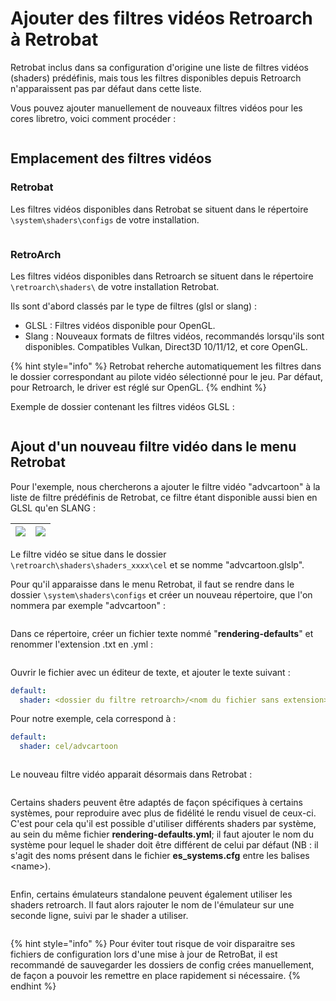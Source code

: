 # Ajouter des filtres vidéos Retroarch à Retrobat

Retrobat inclus dans sa configuration d'origine une liste de filtres vidéos (shaders) prédéfinis, mais tous les filtres disponibles depuis Retroarch n'apparaissent pas par défaut dans cette liste.

Vous pouvez ajouter manuellement de nouveaux filtres vidéos pour les cores libretro, voici comment procéder :

<div align="left">

<figure><img src="https://i.imgur.com/ZQ8UAUt.png" alt=""><figcaption></figcaption></figure>

</div>

## Emplacement des filtres vidéos

### Retrobat

Les filtres vidéos disponibles dans Retrobat se situent dans le répertoire  `\system\shaders\configs` de votre installation.

<div align="left">

<figure><img src="https://i.imgur.com/ChxJMdd.png" alt=""><figcaption></figcaption></figure>

</div>

### RetroArch

Les filtres vidéos disponibles dans Retroarch se situent dans le répertoire `\retroarch\shaders\` de votre installation Retrobat.

Ils sont d'abord classés par le type de filtres (glsl or slang) :

* GLSL : Filtres vidéos disponible pour OpenGL.
* Slang : Nouveaux formats de filtres vidéos, recommandés lorsqu'ils sont disponibles. Compatibles Vulkan, Direct3D 10/11/12, et core OpenGL.

{% hint style="info" %}
Retrobat reherche automatiquement les filtres dans le dossier correspondant au pilote vidéo sélectionné pour le jeu. Par défaut, pour Retroarch, le driver est réglé sur OpenGL.
{% endhint %}

Exemple de dossier contenant les filtres vidéos GLSL :

<div align="left">

<figure><img src="https://i.imgur.com/ijn2wYK.png" alt=""><figcaption></figcaption></figure>

</div>



## Ajout d'un nouveau filtre vidéo dans le menu Retrobat

Pour l'exemple, nous chercherons a ajouter le filtre vidéo "advcartoon" à la liste de filtre prédéfinis de Retrobat, ce filtre étant disponible aussi bien en GLSL qu'en SLANG :

| ![](https://2703045246-files.gitbook.io/\~/files/v0/b/gitbook-x-prod.appspot.com/o/spaces%2FexdzL60ZuqPLldz2AYta%2Fuploads%2F34bRH58z1B2IkcYR7i1P%2Fimage.png?alt=media\&token=f843ec53-0d7b-46a1-884f-7a9f568572f7) | ![](https://2703045246-files.gitbook.io/\~/files/v0/b/gitbook-x-prod.appspot.com/o/spaces%2FexdzL60ZuqPLldz2AYta%2Fuploads%2FKfi7h9NrJo7HCm7juqjn%2Fimage.png?alt=media\&token=6cdef858-a02f-46e5-9e2b-85e542eda744) |
| -------------------------------------------------------------------------------------------------------------------------------------------------------------------------------------------------------------------- | -------------------------------------------------------------------------------------------------------------------------------------------------------------------------------------------------------------------- |

Le filtre vidéo se situe dans le dossier `\retroarch\shaders\shaders_xxxx\cel` et se nomme "advcartoon.glslp".

Pour qu'il apparaisse dans le menu Retrobat, il faut se rendre dans le dossier `\system\shaders\configs` et créer un nouveau répertoire, que l'on nommera par exemple  "advcartoon" :

<div align="left">

<figure><img src="https://i.imgur.com/xkrY1en.png" alt=""><figcaption></figcaption></figure>

</div>

Dans ce répertoire, créer un fichier texte nommé "**rendering-defaults**" et renommer l'extension .txt en .yml :

<div align="left">

<figure><img src="https://i.imgur.com/oNGcd2L.png" alt=""><figcaption></figcaption></figure>

</div>

Ouvrir le fichier avec un éditeur de texte, et ajouter le texte suivant :&#x20;

```yaml
default:
  shader: <dossier du filtre retroarch>/<nom du fichier sans extension>
```

Pour notre exemple, cela correspond à :

```yaml
default:
  shader: cel/advcartoon
```

<div align="left">

<figure><img src="https://i.imgur.com/uKOVcK3.png" alt=""><figcaption></figcaption></figure>

</div>

Le nouveau filtre vidéo apparait désormais dans Retrobat :

<div align="left">

<figure><img src="https://i.imgur.com/2ZKdvDC.png" alt=""><figcaption></figcaption></figure>

</div>

Certains shaders peuvent être adaptés de façon spécifiques à certains systèmes, pour reproduire avec plus de fidélité le rendu visuel de ceux-ci. C'est pour cela qu'il est possible d'utiliser différents shaders par système, au sein du même fichier **rendering-defaults.yml**; il faut ajouter le nom du système pour lequel le shader doit être différent de celui par défaut (NB : il s'agit des noms présent dans le fichier **es\_systems.cfg** entre les balises \<name>).

<figure><img src="https://wiki.retrobat.org/~gitbook/image?url=https%3A%2F%2Fi.imgur.com%2Fknv5MPm.png&#x26;width=768&#x26;dpr=4&#x26;quality=100&#x26;sign=5f17ffec1819c7a71815ffdb0284bb3a95fbf3a948337f7919faba860567b7b9" alt=""><figcaption></figcaption></figure>

Enfin, certains émulateurs standalone peuvent également utiliser les shaders retroarch. Il faut alors rajouter le nom de l'émulateur sur une seconde ligne, suivi par le shader a utiliser.

<figure><img src="https://wiki.retrobat.org/~gitbook/image?url=https%3A%2F%2Fi.imgur.com%2FAC6PXNK.png&#x26;width=768&#x26;dpr=4&#x26;quality=100&#x26;sign=03948f3d221a0e075ba53bda6267f34f1c22158f4341db3aa1b837d479b94147" alt=""><figcaption></figcaption></figure>

{% hint style="info" %}
Pour éviter tout risque de voir disparaitre ses fichiers de configuration lors d'une mise à jour de RetroBat, il est recommandé de sauvegarder les dossiers de config crées manuellement, de façon a pouvoir les remettre en place rapidement si nécessaire.
{% endhint %}
